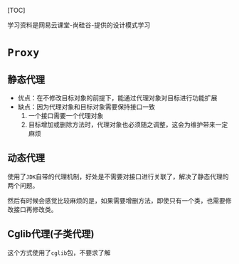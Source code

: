 [TOC]

学习资料是网易云课堂-尚硅谷-提供的设计模式学习

# `Proxy`
## 静态代理
- 优点：在不修改目标对象的前提下，能通过代理对象对目标进行功能扩展
- 缺点：因为代理对象和目标对象需要保持接口一致
    1. 一个接口需要一个代理对象
    2. 目标增加或删除方法时，代理对象也必须随之调整，这会为维护带来一定麻烦

## 动态代理
使用了`JDK`自带的代理机制，好处是不需要对接口进行关联了，解决了静态代理的两个问题。

然后有时候会感觉比较麻烦的是，如果需要增删方法，即使只有一个类，也需要修改接口再修改类。

## Cglib代理(子类代理)
这个方式使用了`cglib`包，不要求了解